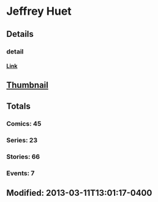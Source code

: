 # Jeffrey  Huet 
## Details
### detail
#### [Link](http://marvel.com/comics/creators/538/jeffrey_huet?utm_campaign=apiRef&utm_source=225578a89fc76f3d20fbffda5d17a88d)
## [Thumbnail](http://i.annihil.us/u/prod/marvel/i/mg/c/80/4bb7c826b5dc7.jpg)
## Totals
### Comics: 45
### Series: 23
### Stories: 66
### Events: 7
## Modified: 2013-03-11T13:01:17-0400